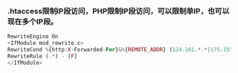 ### .htaccess限制IP段访问，PHP限制IP段访问，可以限制单IP，也可以现在多个IP段。
```PHP
RewriteEngine On
<IfModule mod_rewrite.c>
RewriteCond %{http:X-Forwarded-For}&%{REMOTE_ADDR} (124.161.*.*|175.155.*.*|129.19.22.34) [NC]
RewriteRule (.*) - [F]
</IfModule>
```